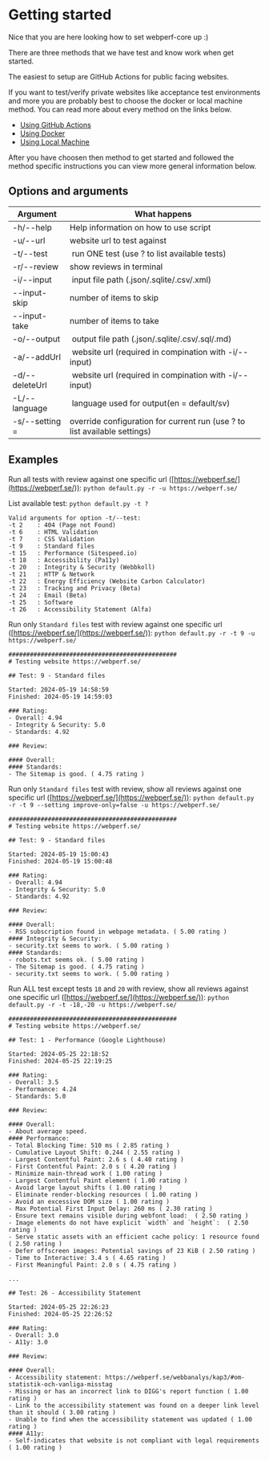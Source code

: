 # Getting started

Nice that you are here looking how to set webperf-core up :)

There are three methods that we have test and know work when get started.

The easiest to setup are GitHub Actions for public facing websites.

If you want to test/verify private websites like acceptance test environments and more you are probably best to choose the docker or local machine method.
You can read more about every method on the links below.

- [Using GitHub Actions](getting-started-github-actions.md)
- [Using Docker](getting-started-docker.md)
- [Using Local Machine](getting-started-local.md)

After you have choosen then method to get started and followed the method specific instructions 
you can view more general information below.

## Options and arguments
|Argument|What happens|
|---|---|
| -h/--help | Help information on how to use script |
| -u/--url <site url> | website url to test against |
| -t/--test <test number> | run ONE test (use ? to list available tests) |
| -r/--review | show reviews in terminal |
| -i/--input <file path> | input file path (.json/.sqlite/.csv/.xml) |
| --input-skip <number> | number of items to skip |
| --input-take <number> | number of items to take |
| -o/--output <file path> | output file path (.json/.sqlite/.csv/.sql/.md) |
| -a/--addUrl <site url> | website url (required in compination with -i/--input) |
| -d/--deleteUrl <site url> | website url (required in compination with -i/--input) |
| -L/--language <lang code> | language used for output(en = default/sv) |
| -s/--setting <key>=<value> | override configuration for current run (use ? to list available settings) |


## Examples


Run all tests with review against one specific url ([https://webperf.se/](https://webperf.se/)):
`python default.py -r -u https://webperf.se/`

List available test:
`python default.py -t ?`

```shell
Valid arguments for option -t/--test:
-t 2    : 404 (Page not Found)
-t 6    : HTML Validation
-t 7    : CSS Validation
-t 9    : Standard files
-t 15   : Performance (Sitespeed.io)
-t 18   : Accessibility (Pa11y)
-t 20   : Integrity & Security (Webbkoll)
-t 21   : HTTP & Network
-t 22   : Energy Efficiency (Website Carbon Calculator)
-t 23   : Tracking and Privacy (Beta)
-t 24   : Email (Beta)
-t 25   : Software
-t 26   : Accessibility Statement (Alfa)
```

Run only `Standard files` test with review against one specific url ([https://webperf.se/](https://webperf.se/)):
`python default.py -r -t 9 -u https://webperf.se/`

```shell
###############################################
# Testing website https://webperf.se/

## Test: 9 - Standard files

Started: 2024-05-19 14:58:59
Finished: 2024-05-19 14:59:03

### Rating:
- Overall: 4.94
- Integrity & Security: 5.0
- Standards: 4.92

### Review:

#### Overall:
#### Standards:
- The Sitemap is good. ( 4.75 rating )
```

Run only `Standard files` test with review, show all reviews against one specific url ([https://webperf.se/](https://webperf.se/)):
`python default.py -r -t 9 --setting improve-only=false -u https://webperf.se/`

```shell
###############################################
# Testing website https://webperf.se/

## Test: 9 - Standard files

Started: 2024-05-19 15:00:43
Finished: 2024-05-19 15:00:48

### Rating:
- Overall: 4.94
- Integrity & Security: 5.0
- Standards: 4.92

### Review:

#### Overall:
- RSS subscription found in webpage metadata. ( 5.00 rating )
#### Integrity & Security:
- security.txt seems to work. ( 5.00 rating )
#### Standards:
- robots.txt seems ok. ( 5.00 rating )
- The Sitemap is good. ( 4.75 rating )
- security.txt seems to work. ( 5.00 rating )
```


Run ALL test except tests `18` and `20` with review, show all reviews against one specific url ([https://webperf.se/](https://webperf.se/)):
`python default.py -r -t -18,-20 -u https://webperf.se/`

```shell
###############################################
# Testing website https://webperf.se/

## Test: 1 - Performance (Google Lighthouse)

Started: 2024-05-25 22:18:52
Finished: 2024-05-25 22:19:25

### Rating:
- Overall: 3.5
- Performance: 4.24
- Standards: 5.0

### Review:

#### Overall:
- About average speed.
#### Performance:
- Total Blocking Time: 510 ms ( 2.85 rating )
- Cumulative Layout Shift: 0.244 ( 2.55 rating )
- Largest Contentful Paint: 2.6 s ( 4.40 rating )
- First Contentful Paint: 2.0 s ( 4.20 rating )
- Minimize main-thread work ( 1.00 rating )
- Largest Contentful Paint element ( 1.00 rating )
- Avoid large layout shifts ( 1.00 rating )
- Eliminate render-blocking resources ( 1.00 rating )
- Avoid an excessive DOM size ( 1.00 rating )
- Max Potential First Input Delay: 260 ms ( 2.30 rating )
- Ensure text remains visible during webfont load:  ( 2.50 rating )
- Image elements do not have explicit `width` and `height`:  ( 2.50 rating )
- Serve static assets with an efficient cache policy: 1 resource found ( 2.50 rating )
- Defer offscreen images: Potential savings of 23 KiB ( 2.50 rating )
- Time to Interactive: 3.4 s ( 4.65 rating )
- First Meaningful Paint: 2.0 s ( 4.75 rating )

...

## Test: 26 - Accessibility Statement

Started: 2024-05-25 22:26:23
Finished: 2024-05-25 22:26:52

### Rating:
- Overall: 3.0
- A11y: 3.0

### Review:

#### Overall:
- Accessibility statement: https://webperf.se/webbanalys/kap3/#om-statistik-och-vanliga-misstag
- Missing or has an incorrect link to DIGG's report function ( 1.00 rating )
- Link to the accessibility statement was found on a deeper link level than it should ( 3.00 rating )
- Unable to find when the accessibility statement was updated ( 1.00 rating )
#### A11y:
- Self-indicates that website is not compliant with legal requirements ( 1.00 rating )

```
